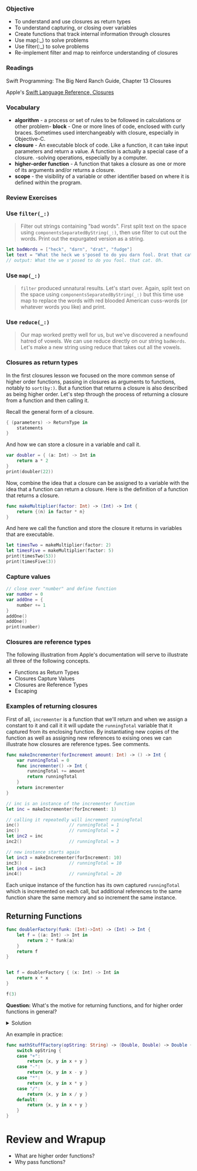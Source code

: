 ### Objective

* To understand and use closures as return types
* To understand capturing, or closing over variables
* Create functions that track internal information through closures
* Use map(:_) to solve problems
* Use filter(:_) to solve problems
* Re-implement filter and map to reinforce understanding of closures


### Readings
Swift Programming: The Big Nerd Ranch Guide, Chapter 13 Closures

Apple's [Swift Language Reference, Closures](https://developer.apple.com/library/ios/documentation/Swift/Conceptual/Swift_Programming_Language/Closures.html#//apple_ref/doc/uid/TP40014097-CH11-ID94)

### Vocabulary
- **algorithm** - a process or set of rules to be followed in calculations or other problem- **block** - One or more lines of code, enclosed with curly braces. Sometimes used interchangeably with closure, especially in Objective-C.
- **closure** - An executable block of code. Like a function, it can take input parameters and return a value. A function is actually a special case of a closure.
-solving operations, especially by a computer.
- **higher-order function** - A function that takes a closure as one or more of its arguments and/or returns a closure. 
- **scope** - the visibility of a variable or other identifier based on where it is defined within the program.


### Review Exercises

### Use ```filter(_:)```

> Filter out strings containing "bad words".
> First split text on the space using ```componentsSeparatedByString(_:)```, 
> then use filter to cut out the words. Print out the expurgated version as a string.

```swift
let badWords = ["heck", "darn", "drat", "fudge"]
let text = "What the heck we s'posed to do you darn fool. Drat that cat. Oh fudge."
// output: What the we s'posed to do you fool. that cat. Oh.
```

### Use ```map(_:)```

> ```filter``` produced unnatural results. Let's start over.
> Again, split text on the space using ```componentsSeparatedByString(_:)```
> but this time use map to replace the words with red blooded American cuss-words
> (or whatever words you like) and print.


### Use ```reduce(_:)```
>Our map worked pretty well for us, but we've discovered a newfound hatred of vowels.  We can use reduce directly on our string ```badWords```.  Let's make a new string using reduce that takes out all the vowels.




### Closures as return types

In the first closures lesson we focused on the more common sense of higher order functions, passing in closures as arguments to functions, notably to `sort(by:)`. But a function that returns a closure is also described as being higher order. Let's step through the process of returning a closure from a function and then calling it.

Recall the general form of a closure.

```swift
{ (parameters) -> ReturnType in
    statements
}
```

And how we can store a closure in a variable and call it.

```swift
var doubler = { (a: Int) -> Int in
    return a * 2
}
print(doubler(22))
```

Now, combine the idea that a closure can be assigned to a variable with the idea that a function can return a closure. Here is the definition of a function that returns a closure.

```swift
func makeMultiplier(factor: Int) -> (Int) -> Int {
    return {(n) in factor * n}
}
```

And here we call the function and store the closure it returns in variables that are executable.

```swift
let timesTwo = makeMultiplier(factor: 2)
let timesFive = makeMultiplier(factor: 5)
print(timesTwo(53))
print(timesFive(3))
``` 


### Capture values
```swift
// close over "number" and define function
var number = 0
var addOne = {
    number += 1
}
addOne()
addOne()
print(number)
```

### Closures are reference types

The following illustration from Apple's documentation will serve to illustrate all
three of the following concepts.

* Functions as Return Types
* Closures Capture Values
* Closures are Reference Types
* Escaping


### Examples of returning closures

First of all, `incrementer` is a function that we'll return and when we assign
a constant to it and call it it will update the  `runningTotal` variable
that it captured from its enclosing function. By instantiating new copies of the function
as well as assigning new references to exising ones we can illustrate how closures
are reference types. See comments.

```swift
func makeIncrementer(forIncrement amount: Int) -> () -> Int {
    var runningTotal = 0
    func incrementer() -> Int {
        runningTotal += amount
        return runningTotal
    }
    return incrementer
}

// inc is an instance of the incrementer function
let inc = makeIncrementer(forIncrement: 1)

// calling it repeatedly will increment runningTotal
inc()                   // runningTotal = 1
inc()                   // runningTotal = 2
let inc2 = inc
inc2()                  // runningTotal = 3

// new instance starts again
let inc3 = makeIncrementer(forIncrement: 10)
inc3()                  // runningTotal = 10
let inc4 = inc3
inc4()                  // runningTotal = 20
```

Each unique instance of the function has its own captured ```runningTotal``` which
is incremented on each call, but additional references to the same function share
the same memory and so increment the same instance. 

## Returning Functions

```swift
func doublerFactory(funk: (Int)->Int) -> (Int) -> Int {
    let f = {(a: Int) -> Int in
        return 2 * funk(a)
    }
    return f
}


let f = doublerFactory { (x: Int) -> Int in
    return x * x
}

f(3)
```

**Question:** What's the motive for returning functions, and for higher order functions in general?

<details>
<summary>Solution</summary>Flexibility. One way or another these techniques offer flexibility, either allowing for the
deferment of running code or for more dynamic code. 
</details>


An example in practice:

```swift
func mathStuffFactory(opString: String) -> (Double, Double) -> Double {
    switch opString {
    case "+":
        return {x, y in x + y }
    case "-":
        return {x, y in x - y }
    case "*":
        return {x, y in x * y }
    case "/":
        return {x, y in x / y }
    default:
        return {x, y in x + y }
    }
}
```

# Review and Wrapup

* What are higher order functions?
* Why pass functions?
